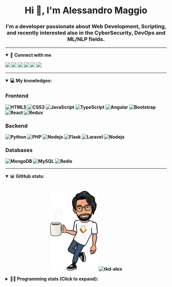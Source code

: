 <h1 align="center">Hi 👋, I'm Alessandro Maggio</h1>
<h3 align="center">I'm a developer passionate about Web Development, Scripting, and recently interested also in the CyberSecurity, DevOps and ML/NLP fields.</h3>

____

<details open>
<summary>🤝 <b>Connect with me<b></summary>

<p align = "center">

[<img src="https://img.shields.io/badge/twitter-1DA1F2.svg?&style=for-the-badge&logo=twitter&logoColor=white" />](https://twitter.com/TkdAxel)
[<img src ="https://img.shields.io/badge/portfolio-web-%23.svg?&style=for-the-badge&logo=&logoColor=white%22">](https://alessandromaggio.it/)
[<img src ="https://img.shields.io/badge/Telegram-1ca0f1.svg?&style=for-the-badge&logo=Telegram&logoColor=white%22&link=https://t.me/TkdAlex">](https://t.me/TkdAlex/)
[<img src="https://img.shields.io/badge/gmail-c14438.svg?&style=for-the-badge&logo=Gmail&logoColor=white&link=mailto:alex.tkd.alex@gmail.com"/>](mailto:alex.tkd.alex@gmail.com)
[<img src="https://img.shields.io/badge/linkedin-0077B5.svg?&style=for-the-badge&logo=linkedin&logoColor=white" />](https://www.linkedin.com/in/aalessandromaggio/)
[<img src = "https://img.shields.io/badge/instagram-E4405F.svg?&style=for-the-badge&logo=instagram&logoColor=white">](https://www.instagram.com/tkd_alex/)
<!--- [![Visits Badge](https://badges.pufler.dev/visits/tkd-alex/tkd-alex?style=for-the-badge&color=blue)](https://github.com/tkd-alex/tkd-alex) -->

</p>

</details>

---

<details open>
<summary>💻 <b>My knowledges</b>: </summary>

### Frontend
![HTML5](https://img.shields.io/badge/-HTML5-E34F26.svg?style=for-the-badge&logo=html5&logoColor=ffffff)
![CSS3](https://img.shields.io/badge/-CSS3-1572B6.svg?style=for-the-badge&logo=css3)
![JavaScript](https://img.shields.io/badge/-JavaScript-282C34?style=for-the-badge&logo=javascript)
![TypeScript](https://img.shields.io/badge/-TypeScript-007ACC?style=for-the-badge&logo=typescript)
![Angular](https://img.shields.io/badge/-Angular-DD0031?style=for-the-badge&logo=angular)
![Bootstrap](https://img.shields.io/badge/-Bootstrap-563D7C.svg?style=for-the-badge&logo=bootstrap)
![React](https://img.shields.io/badge/-React-282C34.svg?style=for-the-badge&logo=react&logoColor=ffffff)
![Redux](https://img.shields.io/badge/-Redux-764ABC.svg?style=for-the-badge&logo=redux)

### Backend
![Python](https://img.shields.io/badge/-Python-3776AB.svg?style=for-the-badge&logo=Python&logoColor=ffffff)
![PHP](https://img.shields.io/badge/-PHP-777BB4.svg?style=for-the-badge&logo=PHP&logoColor=ffffff)
![Nodejs](https://img.shields.io/badge/-Bash-4EAA25.svg?style=for-the-badge&logo=gnu-bash&logoColor=ffffff)
![Flask](https://img.shields.io/badge/-Flask-282C34.svg?style=for-the-badge&logo=flask)
![Laravel](https://img.shields.io/badge/-Laravel-FF2D20.svg?style=for-the-badge&logo=laravel&logoColor=ffffff)
![Nodejs](https://img.shields.io/badge/-Nodejs-339933.svg?style=for-the-badge&logo=Node.js&logoColor=ffffff)

### Databases
![MongoDB](https://img.shields.io/badge/-MongoDB-47A248?style=for-the-badge&logo=mongodb&logoColor=ffffff)
![MySQL](https://img.shields.io/badge/-MySQL-4479A1?style=for-the-badge&logo=mysql&logoColor=ffffff)
![Redis](https://img.shields.io/badge/-Redis-DC382D?style=for-the-badge&logo=Redis&logoColor=ffffff)

</details>

---

<details open>
 <summary>📊 <b>GitHub stats</b>: </summary>

<br>

<p align = "center">
    <img src="https://raw.githubusercontent.com/Tkd-Alex/tkd-alex/master/images/321517cd-ff68-41a7-b0d1-e765680568a7-8b6448d9-c944-4146-b633-adbdd25cb471-v1.png" height="250" />
    <img src="https://github-readme-stats.vercel.app/api?username=tkd-alex&show_icons=true&count_private=true&hide_border=true&line_height=25" alt="tkd-alex">
</p>

</design>

<details>
 <summary>👨‍💻 <b>Programming stats (Click to expand)</b>: </summary>
 
<!--START_SECTION:waka-->
**I'm an Early 🐤** 

```text
🌞 Morning    222 commits    ████░░░░░░░░░░░░░░░░░░░░░   18.64% 
🌆 Daytime    489 commits    ██████████░░░░░░░░░░░░░░░   41.06% 
🌃 Evening    442 commits    █████████░░░░░░░░░░░░░░░░   37.11% 
🌙 Night      38 commits     ░░░░░░░░░░░░░░░░░░░░░░░░░   3.19%

```
📅 **I'm Most Productive on Wednesday** 

```text
Monday       166 commits    ███░░░░░░░░░░░░░░░░░░░░░░   13.94% 
Tuesday      201 commits    ████░░░░░░░░░░░░░░░░░░░░░   16.88% 
Wednesday    238 commits    █████░░░░░░░░░░░░░░░░░░░░   19.98% 
Thursday     185 commits    ████░░░░░░░░░░░░░░░░░░░░░   15.53% 
Friday       177 commits    ███░░░░░░░░░░░░░░░░░░░░░░   14.86% 
Saturday     110 commits    ██░░░░░░░░░░░░░░░░░░░░░░░   9.24% 
Sunday       114 commits    ██░░░░░░░░░░░░░░░░░░░░░░░   9.57%

```


📊 **This Week I Spent My Time On** 

```text
⌚︎ Time Zone: Europe/Rome

💬 Programming Languages: 
Python                   10 hrs 35 mins      █████████░░░░░░░░░░░░░░░░   37.99% 
Java                     6 hrs 54 mins       ██████░░░░░░░░░░░░░░░░░░░   24.78% 
Kotlin                   2 hrs 42 mins       ██░░░░░░░░░░░░░░░░░░░░░░░   9.69% 
JavaScript               2 hrs 25 mins       ██░░░░░░░░░░░░░░░░░░░░░░░   8.72% 
PHP                      1 hr 29 mins        █░░░░░░░░░░░░░░░░░░░░░░░░   5.33%

🔥 Editors: 
VS Code                  15 hrs 25 mins      █████████████░░░░░░░░░░░░   55.35% 
Android Studio           10 hrs 34 mins      █████████░░░░░░░░░░░░░░░░   37.94% 
Sublime Text             1 hr 52 mins        █░░░░░░░░░░░░░░░░░░░░░░░░   6.7%

🐱‍💻 Projects: 
AndroidImageExperiment   7 hrs 4 mins        ██████░░░░░░░░░░░░░░░░░░░   25.36% 
myStore                  5 hrs 26 mins       █████░░░░░░░░░░░░░░░░░░░░   19.5% 
secret-project-ytm       5 hrs 2 mins        ████░░░░░░░░░░░░░░░░░░░░░   18.09% 
COPenaghenAIO            4 hrs 59 mins       ████░░░░░░░░░░░░░░░░░░░░░   17.91% 
YouTellMe                3 hrs 30 mins       ███░░░░░░░░░░░░░░░░░░░░░░   12.57%

💻 Operating System: 
Linux                    27 hrs 52 mins      █████████████████████████   100.0%

```

**I Mostly Code in Python** 

```text
Python                   32 repos            ██████████░░░░░░░░░░░░░░░   42.11% 
JavaScript               12 repos            ████░░░░░░░░░░░░░░░░░░░░░   15.79% 
PHP                      5 repos             █░░░░░░░░░░░░░░░░░░░░░░░░   6.58% 
HTML                     5 repos             █░░░░░░░░░░░░░░░░░░░░░░░░   6.58% 
CSS                      5 repos             █░░░░░░░░░░░░░░░░░░░░░░░░   6.58%

```



 Last Updated on 12/04/2022 06:07:37 UTC
<!--END_SECTION:waka-->

</details>
